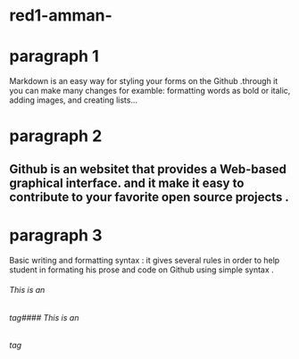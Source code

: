# red1-amman-


# paragraph 1
Markdown is an easy way for styling your forms on the Github .through it you can make many changes for examble: formatting words as bold or italic, adding images, and creating lists...

# paragraph 2

## Github is an websitet  that provides a Web-based graphical interface. and it make it easy to contribute to your favorite open source projects  .
# paragraph 3
Basic writing and formatting syntax :
it gives several rules in order to help student in formating his prose and code on Github using simple syntax  .

 



###### This is an <h6> tag#### This is an <h6> tag
